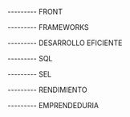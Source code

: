 --------- FRONT

--------- FRAMEWORKS

--------- DESARROLLO EFICIENTE

--------- SQL

--------- SEL

--------- RENDIMIENTO

--------- EMPRENDEDURIA

